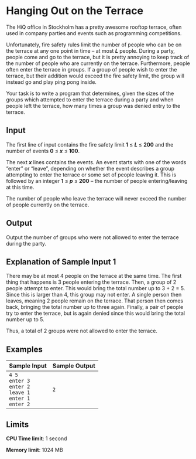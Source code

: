 # Hanging Out on the Terrace

The HiQ office in Stockholm has a pretty awesome rooftop terrace, often used in company parties and events such as programming competitions.

Unfortunately, fire safety rules limit the number of people who can be on the terrace at any one point in time – at most _**L**_ people. During a party, people come and go to the terrace, but it is pretty annoying to keep track of the number of people who are currently on the terrace. Furthermore, people often enter the terrace in groups. If a group of people wish to enter the terrace, but their addition would exceed the fire safety limit, the group will instead go and play ping pong inside.

Your task is to write a program that determines, given the sizes of the groups which attempted to enter the terrace during a party and when people left the terrace, how many times a group was denied entry to the terrace.

## Input

The first line of input contains the fire safety limit **1** ≤ _**L**_ ≤ **200** and the number of events **0** ≤ _**x**_ ≤ **100**.

The next _**x**_ lines contains the events. An event starts with one of the words “enter” or “leave”, depending on whether the event describes a group attempting to enter the terrace or some set of people leaving it. This is followed by an integer **1** ≤ _**p**_ ≤ **200** – the number of people entering/leaving at this time.

The number of people who leave the terrace will never exceed the number of people currently on the terrace.

## Output

Output the number of groups who were not allowed to enter the terrace during the party.

## Explanation of Sample Input 1

There may be at most 4 people on the terrace at the same time. The first thing that happens is 3 people entering the terrace. Then, a group of 2 people attempt to enter. This would bring the total number up to 3 + 2 = 5. Since this is larger than 4, this group may not enter. A single person then leaves, meaning 2 people remain on the terrace. That person then comes back, bringing the total number up to three again. Finally, a pair of people try to enter the terrace, but is again denied since this would bring the total number up to 5.

Thus, a total of 2 groups were not allowed to enter the terrace.

## Examples

Sample Input | Sample Output
-|-
`4 5`<br>`enter 3`<br>`enter 2`<br>`leave 1`<br>`enter 1`<br>`enter 2` | `2`

## Limits

**CPU Time limit**: 1 second

**Memory limit**: 1024 MB